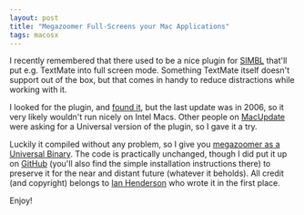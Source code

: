 ```yaml
---
layout: post
title: "Megazoomer Full-Screens your Mac Applications"
tags: macosx
---
```

I recently remembered that there used to be a nice plugin for [SIMBL](http://www.culater.net/software/SIMBL/SIMBL.php) that'll put e.g. TextMate into full screen mode. Something TextMate itself doesn't support out of the box, but that comes in handy to reduce distractions while working with it.

I looked for the plugin, and [found it](http://ianhenderson.org/megazoomer.html), but the last update was in 2006, so it very likely wouldn't run nicely on Intel Macs. Other people on [MacUpdate](http://www.macupdate.com/info.php/id/21275/megazoomer) were asking for a Universal version of the plugin, so I gave it a try.

Luckily it compiled without any problem, so I give you [megazoomer as a Universal Binary](http://www.paperplanes.de/files/megazoomer.zip). The code is practically unchanged, though I did put it up on [GitHub](http://github.com/mattmatt/megazoomer/tree/master) (you'll also find the simple installation instructions there) to preserve it for the near and distant future (whatever it beholds). All credit (and copyright) belongs to [Ian Henderson](http://ianhenderson.org/) who wrote it in the first place.

Enjoy!